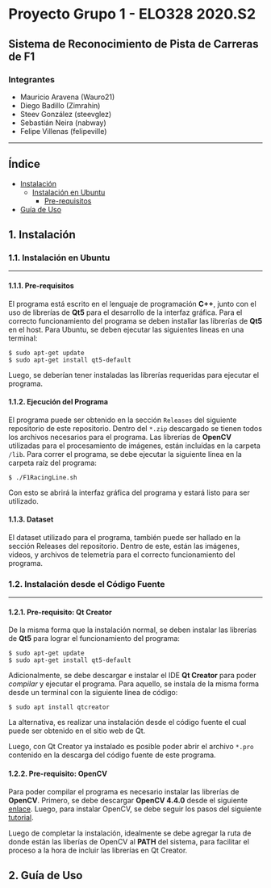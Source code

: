 # Proyecto Grupo 1 - ELO328 2020.S2
## Sistema de Reconocimiento de Pista de Carreras de F1

### Integrantes
- Mauricio Aravena (Wauro21)
- Diego Badillo (Zimrahin)
- Steev González (steevglez)
- Sebastián Neira (nabway)
- Felipe Villenas (felipeville)
---
## Índice
- [Instalación](#Instalacion)
  * [Instalación en Ubuntu](#instalacion-en-ubuntu)
    + [Pre-requisitos](#prerequisitos)
- [Guía de Uso](#Guia-de-uso)
## 1. Instalación
### 1.1. Instalación en Ubuntu

---

#### 1.1.1. Pre-requisitos
El programa está escrito en el lenguaje de programación **C++**, junto con el uso de librerías de **Qt5** para el desarrollo de la interfaz gráfica. Para el correcto funcionamiento del programa se deben installar las librerías de **Qt5** en el host. Para Ubuntu, se deben ejecutar las siguientes líneas en una terminal:
```
$ sudo apt-get update
$ sudo apt-get install qt5-default
```
Luego, se deberían tener instaladas las librerías requeridas para ejecutar el programa.

#### 1.1.2. Ejecución del Programa
El programa puede ser obtenido en la sección `Releases` del siguiente repositorio de este repositorio. Dentro del `*.zip` descargado se tienen todos los archivos necesarios para el programa. Las librerías de **OpenCV** utilizadas para el procesamiento de imágenes, están incluídas en la carpeta `/lib`. Para correr el programa, se debe ejecutar la siguiente línea en la carpeta raíz del programa:
```
$ ./F1RacingLine.sh
```
Con esto se abrirá la interfaz gráfica del programa y estará listo para ser utilizado.

#### 1.1.3. Dataset
El dataset utilizado para el programa, también puede ser hallado en la sección Releases del repositorio. Dentro de este, están las imágenes, videos, y archivos de telemetría para el correcto funcionamiento del programa.

### 1.2. Instalación desde el Código Fuente

---

#### 1.2.1. Pre-requisito: Qt Creator
De la misma forma que la instalación normal, se deben instalar las librerías de **Qt5** para lograr el funcionamiento del programa:
```
$ sudo apt-get update
$ sudo apt-get install qt5-default
```
Adicionalmente, se debe descargar e instalar el IDE **Qt Creator** para poder *compilar* y ejecutar el programa. Para aquello, se instala de la misma forma desde un terminal con la siguiente línea de código:
```
$ sudo apt install qtcreator
```
La alternativa, es realizar una instalación desde el código fuente el cual puede ser obtenido en el sitio web de Qt.

Luego, con Qt Creator ya instalado es posible poder abrir el archivo `*.pro` contenido en la descarga del código fuente de este programa.

#### 1.2.2. Pre-requisito: OpenCV
Para poder compilar el programa es necesario instalar las librerías de **OpenCV**. Primero, se debe descargar **OpenCV 4.4.0** desde el siguiente [enlace](https://github.com/opencv/opencv/archive/4.4.0.zip). Luego, para instalar OpenCV, se debe seguir los pasos del siguiente [tutorial](https://medium.com/@sb.jaduniv/how-to-install-opencv-4-2-0-with-cuda-10-1-on-ubuntu-20-04-lts-focal-fossa-bdc034109df3).

Luego de completar la instalación, idealmente se debe agregar la ruta de donde están las liberías de OpenCV al **PATH** del sistema, para facilitar el proceso a la hora de incluir las librerías en Qt Creator.

## 2. Guía de Uso
